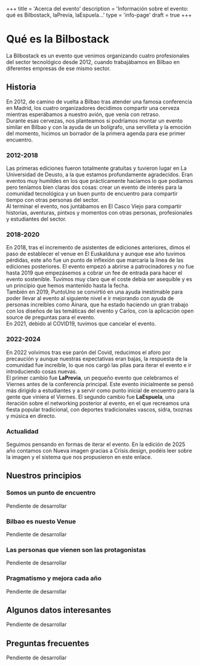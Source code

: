 +++
title = 'Acerca del evento'
description = 'Información sobre el evento: qué es Bilbostack, laPrevia, laEspuela...'
type = 'info-page'
draft = true
+++

# Qué es la Bilbostack

La Bilbostack es un evento que venimos organizando cuatro profesionales del sector tecnológico desde 2012, cuando trabajábamos en Bilbao en diferentes empresas de ese mismo sector.

## Historia
En 2012, de camino de vuelta a Bilbao tras atender una famosa conferencia en Madrid, los cuatro organizadores decidimos compartir una cerveza mientras esperábamos a nuestro avión, que venía con retraso.  
Durante esas cervezas, nos planteamos si podríamos montar un evento similar en Bilbao y con la ayuda de un bolígrafo, una servilleta y la emoción del momento, hicimos un borrador de la primera agenda para ese primer encuentro.

### 2012-2018
Las primeras ediciones fueron totalmente gratuítas y tuvieron lugar en La Universidad de Deusto, a la que estamos profundamente agradecidos. Eran eventos muy humildes en los que prácticamente hacíamos lo que podíamos pero teníamos bien claras dos cosas: crear un evento de interés para la comunidad tecnológica y un buen punto de encuentro para compartir tiempo con otras personas del sector.  
Al terminar el evento, nos juntábamos en El Casco Viejo para compartir historias, aventuras, pintxos y momentos con otras personas, profesionales y estudiantes del sector.

### 2018-2020
En 2018, tras el incremento de asistentes de ediciones anteriores, dimos el paso de establecer el venue en El Euskalduna y aunque ese año tuvimos pérdidas, este año fue un punto de inflexión que marcaría la línea de las ediciones posteriores.
El evento empezó a abrirse a patrocinadores y no fue hasta 2019 que empezásemos a cobrar un fee de entrada para hacer el evento sostenible. Tuvimos muy claro que el coste debía ser asequible y es un principio que hemos mantenido hasta la fecha.  
También en 2019, PuntoUno se convirtió en una ayuda inestimable para poder llevar al evento al siguiente nivel e ir mejorando con ayuda de personas increíbles como Ainara, que ha estado haciendo un gran trabajo con los diseños de las temáticas del evento y Carlos, con la aplicación open source de preguntas para el evento.  
En 2021, debido al COVID19, tuvimos que cancelar el evento.

### 2022-2024
En 2022 volvimos tras ese parón del Covid, reducimos el aforo por precaución y aunque nuestras expectativas eran bajas, la respuesta de la comunidad fue increíble, lo que nos cargó las pilas para iterar el evento e ir introduciendo cosas nuevas.  
El primer cambio fue **LaPrevia**, un pequeño evento que celebramos el Viernes antes de la conferencia principal. Este evento inicialmente se pensó más dirigido a estudiantes y a servir como punto inicial de encuentro para la gente que viniera el Viernes. 
El segundo cambio fue **LaEspuela**, una iteración sobre el networking posterior al evento, en el que recreamos una fiesta popular tradicional, con deportes tradicionales vascos, sidra, txoznas y música en directo.  

### Actualidad
Seguimos pensando en formas de iterar el evento. En la edición de 2025 año contamos con Nueva imagen gracias a Crisis.design, podéis leer sobre la imagen y el sistema que nos propusieron en este enlace.  


## Nuestros principios

### Somos un punto de encuentro
Pendiente de desarrollar

### Bilbao es nuesto Venue
Pendiente de desarrollar

### Las personas que vienen son las protagonistas
Pendiente de desarrollar

### Pragmatismo y mejora cada año
Pendiente de desarrollar

## Algunos datos interesantes
Pendiente de desarrollar

## Preguntas frecuentes
Pendiente de desarrollar

